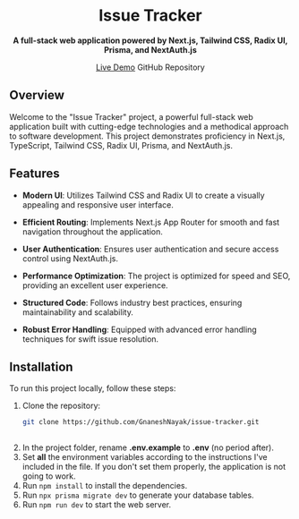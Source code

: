 <h1 align="center">Issue Tracker</h1>

<div align="center">
  <p>
    <strong>A full-stack web application powered by Next.js, Tailwind CSS, Radix UI, Prisma, and NextAuth.js</strong>
  </p>
</div>

<div align="center">
  <a href="https://issue-tracker-indol.vercel.app/">Live Demo</a ·
  <a href="https://github.com/GnaneshNayak/issue-tracker"> GitHub Repository</a>
</div>

## Overview

Welcome to the "Issue Tracker" project, a powerful full-stack web application built with cutting-edge technologies and a methodical approach to software development. This project demonstrates proficiency in Next.js, TypeScript, Tailwind CSS, Radix UI, Prisma, and NextAuth.js.

## Features

- **Modern UI**: Utilizes Tailwind CSS and Radix UI to create a visually appealing and responsive user interface.

- **Efficient Routing**: Implements Next.js App Router for smooth and fast navigation throughout the application.

- **User Authentication**: Ensures user authentication and secure access control using NextAuth.js.

- **Performance Optimization**: The project is optimized for speed and SEO, providing an excellent user experience.

- **Structured Code**: Follows industry best practices, ensuring maintainability and scalability.

- **Robust Error Handling**: Equipped with advanced error handling techniques for swift issue resolution.

## Installation

To run this project locally, follow these steps:

1. Clone the repository:
   ```bash
   git clone https://github.com/GnaneshNayak/issue-tracker.git
 
2. In the project folder, rename **.env.example** to **.env** (no period after). 
3. Set **all** the environment variables according to the instructions I've included in the file. If you don't set them properly, the application is not going to work.
4. Run `npm install` to install the dependencies.
5. Run `npx prisma migrate dev` to generate your database tables.
6. Run `npm run dev` to start the web server. 
